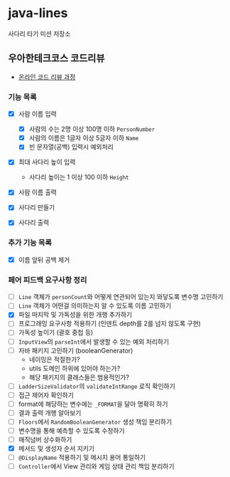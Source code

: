 # java-lines

사다리 타기 미션 저장소

## 우아한테크코스 코드리뷰

- [온라인 코드 리뷰 과정](https://github.com/woowacourse/woowacourse-docs/blob/master/maincourse/README.md)

### 기능 목록

- [x] 사람 이름 입력
    - [x] 사람의 수는 2명 이상 100명 이하 `PersonNumber`
    - [x] 사람의 이름은 1글자 이상 5글자 이하 `Name`
    - [x] 빈 문자열(공백) 입력시 예외처리

- [x] 최대 사다리 높이 입력
    - 사다리 높이는 1 이상 100 이하 `Height`

- [x] 사람 이름 출력
- [x] 사다리 만들기
- [x] 사다리 출력

### 추가 기능 목록

- [x] 이름 앞뒤 공백 제거

### 페어 피드백 요구사항 정리

- [ ] `Line` 객체가 `personCount`와 어떻게 연관되어 있는지 와닿도록 변수명 고민하기
- [ ] `Line` 객체가 어떤걸 의미하는지 알 수 있도록 이름 고민하기
- [x] 파일 마지막 및 가독성을 위한 개행 추가하기
- [ ] 프로그래밍 요구사항 적용하기 (인덴트 depth를 2를 넘지 않도록 구현)
- [ ] 가독성 높이기 (괄호 중첩 등)
- [ ] `InputView`의 `parseInt`에서 발생할 수 있는 예외 처리하기
- [ ] 자바 패키지 고민하기 (booleanGenerator)
    - 네이밍은 적절한가?
    - utils 도메인 하위에 있어야 하는가?
    - 해당 패키지의 클래스들은 범용적인가?
- [ ] `LadderSizeValidator`의 `validateIntRange` 로직 확인하기
- [ ] 접근 제어자 확인하기
- [ ] format에 해당하는 변수에는 `_FORMAT`을 달아 명확히 하기
- [ ] 결과 출력 개행 알아보기
- [ ] `Floors`에서 `RandomBooleanGenerator` 생성 책임 분리하기
- [ ] 변수명을 통해 예측할 수 있도록 수정하기
- [ ] 매직넘버 상수화하기
- [x] 메서드 및 생성자 순서 지키기
- [ ] `@DisplayName` 적용하기 및 메시지 용어 통일하기
- [ ] `Controller`에서 View 관리와 게임 상태 관리 책임 분리하기
